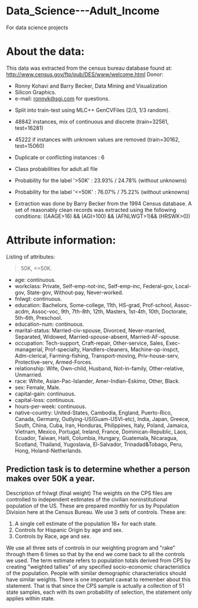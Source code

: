 # Data_Science---Adult_Income
For data science projects
# About the data:
This data was extracted from the census bureau database found at:
http://www.census.gov/ftp/pub/DES/www/welcome.html
Donor: 
* Ronny Kohavi and Barry Becker, Data Mining and Visualization
* Silicon Graphics.
* e-mail: ronnyk@sgi.com for questions.
- Split into train-test using MLC++ GenCVFiles (2/3, 1/3 random).
- 48842 instances, mix of continuous and discrete    (train=32561, test=16281)
- 45222 if instances with unknown values are removed (train=30162, test=15060)
- Duplicate or conflicting instances : 6
- Class probabilities for adult.all file
- Probability for the label '>50K'  : 23.93% / 24.78% (without unknowns)
- Probability for the label '<=50K' : 76.07% / 75.22% (without unknowns)

- Extraction was done by Barry Becker from the 1994 Census database.  A set of reasonably clean records was extracted using the following conditions:
 ((AAGE>16) && (AGI>100) && (AFNLWGT>1)&& (HRSWK>0))
# Attribute information:
Listing of attributes:

>50K, <=50K.

* age: continuous.
* workclass: Private, Self-emp-not-inc, Self-emp-inc, Federal-gov, Local-gov, State-gov, Without-pay, Never-worked.
* fnlwgt: continuous.
* education: Bachelors, Some-college, 11th, HS-grad, Prof-school, Assoc-acdm, Assoc-voc, 9th, 7th-8th, 12th, Masters, 1st-4th, 10th, Doctorate, 5th-6th, Preschool.
* education-num: continuous.
* marital-status: Married-civ-spouse, Divorced, Never-married, Separated, Widowed, Married-spouse-absent, Married-AF-spouse.
* occupation: Tech-support, Craft-repair, Other-service, Sales, Exec-managerial, Prof-specialty, Handlers-cleaners, Machine-op-inspct, Adm-clerical, Farming-fishing, Transport-moving, Priv-house-serv, Protective-serv, Armed-Forces.
* relationship: Wife, Own-child, Husband, Not-in-family, Other-relative, Unmarried.
* race: White, Asian-Pac-Islander, Amer-Indian-Eskimo, Other, Black.
* sex: Female, Male.
* capital-gain: continuous.
* capital-loss: continuous.
* hours-per-week: continuous.
* native-country: United-States, Cambodia, England, Puerto-Rico, Canada, Germany, Outlying-US(Guam-USVI-etc), India, Japan, Greece, South, China, Cuba, Iran, Honduras, Philippines, Italy, Poland, Jamaica, Vietnam, Mexico, Portugal, Ireland, France, Dominican-Republic, Laos, Ecuador, Taiwan, Haiti, Columbia, Hungary, Guatemala, Nicaragua, Scotland, Thailand, Yugoslavia, El-Salvador, Trinadad&Tobago, Peru, Hong, Holand-Netherlands.

## Prediction task is to determine whether a person makes over 50K a year.

Description of fnlwgt (final weight)
The weights on the CPS files are controlled to independent estimates of the civilian noninstitutional population of the US.  These are prepared monthly for us by Population Division here at the Census Bureau. We use 3 sets of controls.
These are:
  1.  A single cell estimate of the population 16+ for each state.
  2.  Controls for Hispanic Origin by age and sex.
  3.  Controls by Race, age and sex.
  
We use all three sets of controls in our weighting program and "rake" through them 6 times so that by the end we come back to all the controls we used.
The term estimate refers to population totals derived from CPS by creating "weighted tallies" of any specified socio-economic characteristics of the population.
People with similar demographic characteristics should have similar weights.  There is one important caveat to remember about this statement.
That is that since the CPS sample is actually a collection of 51 state samples, each with its own probability of selection, the statement only applies within state.
